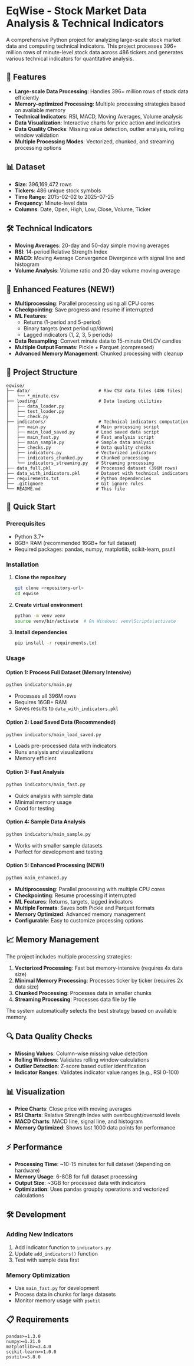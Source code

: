 # EqWise - Stock Market Data Analysis & Technical Indicators

A comprehensive Python project for analyzing large-scale stock market data and computing technical indicators. This project processes 396+ million rows of minute-level stock data across 486 tickers and generates various technical indicators for quantitative analysis.

## 🚀 Features

- **Large-scale Data Processing**: Handles 396+ million rows of stock data efficiently
- **Memory-optimized Processing**: Multiple processing strategies based on available memory
- **Technical Indicators**: RSI, MACD, Moving Averages, Volume analysis
- **Data Visualization**: Interactive charts for price action and indicators
- **Data Quality Checks**: Missing value detection, outlier analysis, rolling window validation
- **Multiple Processing Modes**: Vectorized, chunked, and streaming processing options

## 📊 Dataset

- **Size**: 396,169,472 rows
- **Tickers**: 486 unique stock symbols
- **Time Range**: 2015-02-02 to 2025-07-25
- **Frequency**: Minute-level data
- **Columns**: Date, Open, High, Low, Close, Volume, Ticker

## 🛠️ Technical Indicators

- **Moving Averages**: 20-day and 50-day simple moving averages
- **RSI**: 14-period Relative Strength Index
- **MACD**: Moving Average Convergence Divergence with signal line and histogram
- **Volume Analysis**: Volume ratio and 20-day volume moving average

## 🚀 Enhanced Features (NEW!)

- **Multiprocessing**: Parallel processing using all CPU cores
- **Checkpointing**: Save progress and resume if interrupted
- **ML Features**: 
  - Returns (1-period and 5-period)
  - Binary targets (next period up/down)
  - Lagged indicators (1, 2, 3, 5 periods)
- **Data Resampling**: Convert minute data to 15-minute OHLCV candles
- **Multiple Output Formats**: Pickle + Parquet (compressed)
- **Advanced Memory Management**: Chunked processing with cleanup

## 📁 Project Structure

```
eqwise/
├── data/                          # Raw CSV data files (486 files)
│   └── *_minute.csv
├── loading/                       # Data loading utilities
│   ├── data_loader.py
│   ├── test_loader.py
│   └── check.py
├── indicators/                    # Technical indicators computation
│   ├── main.py                   # Main processing script
│   ├── main_load_saved.py        # Load saved data script
│   ├── main_fast.py              # Fast analysis script
│   ├── main_sample.py            # Sample data analysis
│   ├── checks.py                 # Data quality checks
│   ├── indicators.py             # Vectorized indicators
│   ├── indicators_chunked.py     # Chunked processing
│   └── indicators_streaming.py   # Streaming processing
├── data_full.pkl                 # Processed dataset (396M rows)
├── data_with_indicators.pkl      # Dataset with technical indicators
├── requirements.txt              # Python dependencies
├── .gitignore                    # Git ignore rules
└── README.md                     # This file
```

## 🚀 Quick Start

### Prerequisites

- Python 3.7+
- 8GB+ RAM (recommended 16GB+ for full dataset)
- Required packages: pandas, numpy, matplotlib, scikit-learn, psutil

### Installation

1. **Clone the repository**
   ```bash
   git clone <repository-url>
   cd eqwise
   ```

2. **Create virtual environment**
   ```bash
   python -m venv venv
   source venv/bin/activate  # On Windows: venv\Scripts\activate
   ```

3. **Install dependencies**
   ```bash
   pip install -r requirements.txt
   ```

### Usage

#### Option 1: Process Full Dataset (Memory Intensive)
```bash
python indicators/main.py
```
- Processes all 396M rows
- Requires 16GB+ RAM
- Saves results to `data_with_indicators.pkl`

#### Option 2: Load Saved Data (Recommended)
```bash
python indicators/main_load_saved.py
```
- Loads pre-processed data with indicators
- Runs analysis and visualizations
- Memory efficient

#### Option 3: Fast Analysis
```bash
python indicators/main_fast.py
```
- Quick analysis with sample data
- Minimal memory usage
- Good for testing

#### Option 4: Sample Data Analysis
```bash
python indicators/main_sample.py
```
- Works with smaller sample datasets
- Perfect for development and testing

#### Option 5: Enhanced Processing (NEW!)
```bash
python main_enhanced.py
```
- **Multiprocessing**: Parallel processing with multiple CPU cores
- **Checkpointing**: Resume processing if interrupted
- **ML Features**: Returns, targets, lagged indicators
- **Multiple Formats**: Saves both Pickle and Parquet formats
- **Memory Optimized**: Advanced memory management
- **Configurable**: Easy to customize processing options

## 📈 Memory Management

The project includes multiple processing strategies:

1. **Vectorized Processing**: Fast but memory-intensive (requires 4x data size)
2. **Minimal Memory Processing**: Processes ticker by ticker (requires 2x data size)
3. **Chunked Processing**: Processes data in smaller chunks
4. **Streaming Processing**: Processes data file by file

The system automatically selects the best strategy based on available memory.

## 🔍 Data Quality Checks

- **Missing Values**: Column-wise missing value detection
- **Rolling Windows**: Validates rolling window calculations
- **Outlier Detection**: Z-score based outlier identification
- **Indicator Ranges**: Validates indicator value ranges (e.g., RSI 0-100)

## 📊 Visualization

- **Price Charts**: Close price with moving averages
- **RSI Charts**: Relative Strength Index with overbought/oversold levels
- **MACD Charts**: MACD line, signal line, and histogram
- **Memory Optimized**: Shows last 1000 data points for performance

## ⚡ Performance

- **Processing Time**: ~10-15 minutes for full dataset (depending on hardware)
- **Memory Usage**: 6-8GB for full dataset processing
- **Output Size**: ~3GB for processed data with indicators
- **Optimization**: Uses pandas groupby operations and vectorized calculations

## 🛠️ Development

### Adding New Indicators

1. Add indicator function to `indicators.py`
2. Update `add_indicators()` function
3. Test with sample data first

### Memory Optimization

- Use `main_fast.py` for development
- Process data in chunks for large datasets
- Monitor memory usage with `psutil`

## 📋 Requirements

```
pandas>=1.3.0
numpy>=1.21.0
matplotlib>=3.4.0
scikit-learn>=1.0.0
psutil>=5.8.0
```

